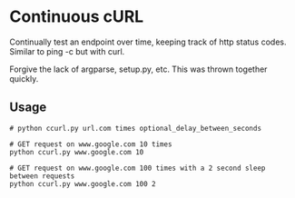 # Continuous cURL

Continually test an endpoint over time, keeping track of http status codes.  Similar to ping -c but with curl.

Forgive the lack of argparse, setup.py, etc.  This was thrown together quickly.

## Usage

```shell
# python ccurl.py url.com times optional_delay_between_seconds

# GET request on www.google.com 10 times
python ccurl.py www.google.com 10

# GET request on www.google.com 100 times with a 2 second sleep between requests
python ccurl.py www.google.com 100 2
```
